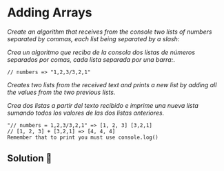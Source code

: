 # Adding Arrays

_Create an algorithm that receives from the console two lists of numbers separated by commas, each list being separated by a slash:_

_Crea un algoritmo que reciba de la consola dos listas de números separados por comas, cada lista separada por una barra:_.
```
// numbers => "1,2,3/3,2,1"
```
_Creates two lists from the received text and prints a new list by adding all the values from the two previous lists._

_Crea dos listas a partir del texto recibido e imprime una nueva lista sumando todos los valores de las dos listas anteriores._
```
"// numbers = 1,2,3/3,2,1" => [1, 2, 3] [3,2,1]
// [1, 2, 3] + [3,2,1] => [4, 4, 4]
Remember that to print you must use console.log()
```
## Solution 🚀

